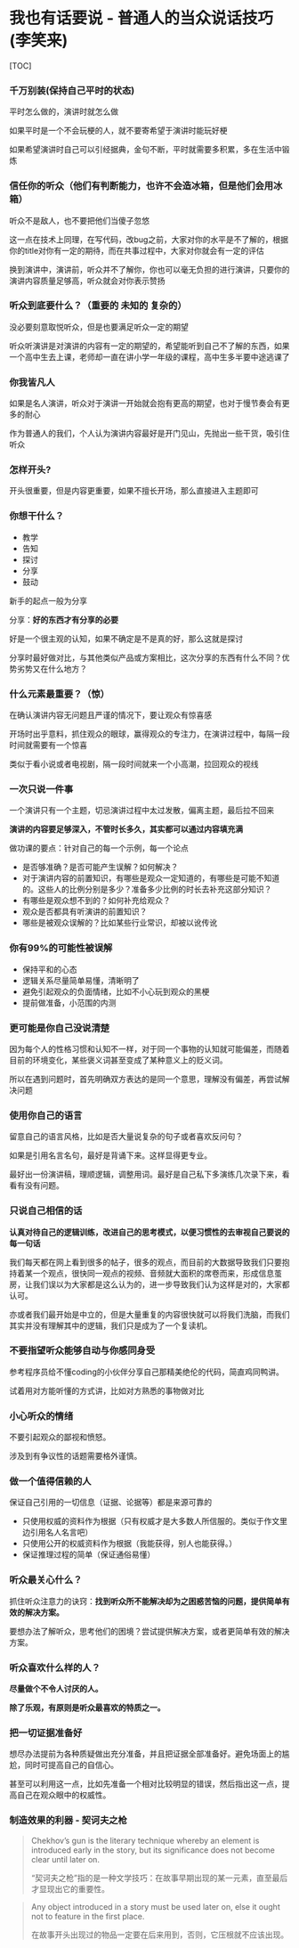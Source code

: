 # 我也有话要说 - 普通人的当众说话技巧 (李笑来)

[TOC]



### 千万别装(保持自己平时的状态)

平时怎么做的，演讲时就怎么做

如果平时是一个不会玩梗的人，就不要寄希望于演讲时能玩好梗

如果希望演讲时自己可以引经据典，金句不断，平时就需要多积累，多在生活中锻炼

### 信任你的听众（他们有判断能力，也许不会造冰箱，但是他们会用冰箱）

听众不是敌人，也不要把他们当傻子忽悠

这一点在技术上同理，在写代码，改bug之前，大家对你的水平是不了解的，根据你的title对你有一定的期待，而在共事过程中，大家对你就会有一定的评估

换到演讲中，演讲前，听众并不了解你，你也可以毫无负担的进行演讲，只要你的演讲内容质量足够高，听众就会对你表示赞扬

### 听众到底要什么？（重要的  未知的 复杂的）

没必要刻意取悦听众，但是也要满足听众一定的期望

听众听演讲是对演讲的内容有一定的期望的，希望能听到自己不了解的东西，如果一个高中生去上课，老师却一直在讲小学一年级的课程，高中生多半要中途逃课了

### 你我皆凡人

如果是名人演讲，听众对于演讲一开始就会抱有更高的期望，也对于慢节奏会有更多的耐心

作为普通人的我们，个人认为演讲内容最好是开门见山，先抛出一些干货，吸引住听众

### 怎样开头?

开头很重要，但是内容更重要，如果不擅长开场，那么直接进入主题即可

### 你想干什么？

- 教学
- 告知
- 探讨
- 分享
- 鼓动

新手的起点一般为分享

分享：**好的东西才有分享的必要**

好是一个很主观的认知，如果不确定是不是真的好，那么这就是探讨

分享时最好做对比，与其他类似产品或方案相比，这次分享的东西有什么不同？优势劣势又在什么地方？

### 什么元素最重要？（惊）

在确认演讲内容无问题且严谨的情况下，要让观众有惊喜感

开场时出乎意料，抓住观众的眼球，赢得观众的专注力，在演讲过程中，每隔一段时间就需要有一个惊喜

类似于看小说或者电视剧，隔一段时间就来一个小高潮，拉回观众的视线

### 一次只说一件事

一个演讲只有一个主题，切忌演讲过程中太过发散，偏离主题，最后拉不回来

**演讲的内容要足够深入，不管时长多久，其实都可以通过内容填充满**

做功课的要点：针对自己的每一个示例，每一个论点

- 是否够准确？是否可能产生误解？如何解决？
- 对于演讲内容的前置知识，有哪些是观众一定知道的，有哪些是可能不知道的。这些人的比例分别是多少？准备多少比例的时长去补充这部分知识？
- 有哪些是观众想不到的？如何补充给观众？
- 观众是否都具有听演讲的前置知识？
- 哪些是被观众误解的？比如某些行业常识，却被以讹传讹

### 你有99%的可能性被误解

- 保持平和的心态
- 逻辑关系尽量简单易懂，清晰明了
- 避免引起观众的负面情绪，比如不小心玩到观众的黑梗
- 提前做准备，小范围的内测

### 更可能是你自己没说清楚

因为每个人的性格习惯和认知不一样，对于同一个事物的认知就可能偏差，而随着目前的环境变化，某些褒义词甚至变成了某种意义上的贬义词。

所以在遇到问题时，首先明确双方表达的是同一个意思，理解没有偏差，再尝试解决问题

### 使用你自己的语言

留意自己的语言风格，比如是否大量说复杂的句子或者喜欢反问句？

如果是引用名言名句，最好是背诵下来。这样显得更专业。

最好出一份演讲稿，理顺逻辑，调整用词。最好是自己私下多演练几次录下来，看看有没有问题。

### 只说自己相信的话

**认真对待自己的逻辑训练，改进自己的思考模式，以便习惯性的去审视自己要说的每一句话**

我们每天都在网上看到很多的帖子，很多的观点，而目前的大数据导致我们只要抱持着某一个观点，很快同一观点的视频、音频就大面积的席卷而来，形成信息茧房，让我们误以为大家都是这么认为的，进一步导致我们认为这样是对的，大家都认可。

亦或者我们最开始是中立的，但是大量重复的内容很快就可以将我们洗脑，而我们其实并没有理解其中的逻辑，我们只是成为了一个复读机。

### 不要指望听众能够自动与你感同身受

参考程序员给不懂coding的小伙伴分享自己那精美绝伦的代码，简直鸡同鸭讲。

试着用对方能听懂的方式讲，比如对方熟悉的事物做对比

### 小心听众的情绪

不要引起观众的鄙视和愤怒。

涉及到有争议性的话题需要格外谨慎。

### 做一个值得信赖的人

保证自己引用的一切信息（证据、论据等）都是来源可靠的

- 只使用权威的资料作为根据（只有权威才是大多数人所信服的。类似于作文里边引用名人名言吧）
- 只使用公开的权威资料作为根据（我能获得，别人也能获得。）
- 保证推理过程的简单（保证通俗易懂）

### 听众最关心什么？

抓住听众注意力的诀窍：**找到听众所不能解决却为之困惑苦恼的问题，提供简单有效的解决方案。**

要想办法了解听众，思考他们的困境？尝试提供解决方案，或者更简单有效的解决方案。

### 听众喜欢什么样的人？

**尽量做个不令人讨厌的人。**

**除了乐观，有原则是听众最喜欢的特质之一。**

### 把一切证据准备好

想尽办法提前为各种质疑做出充分准备，并且把证据全部准备好。避免场面上的尴尬，同时可提高自己的自信心。

甚至可以利用这一点，比如先准备一个相对比较明显的错误，然后指出这一点，提高自己在观众眼中的权威性。

### 制造效果的利器 - 契诃夫之枪

> Chekhov’s gun is the literary technique whereby an element is
> introduced early in the story, but its significance does not become
> clear until later on.
>
> “契诃夫之枪”指的是一种文学技巧：在故事早期出现的某一元素，直至最后才显现出它的重要性。

> Any object introduced in a story must be used later on, else it ought
> not to feature in the first place.
>
> 在故事开头出现过的物品一定要在后来用到，否则，它压根就不应该出现。
